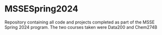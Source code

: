 # MSSESpring2024

Repository containing all code and projects completed as part of the MSSE Spring 2024 program. The two courses taken were Data200 and Chem274B
